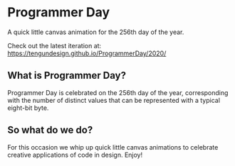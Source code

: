 # Programmer Day
A quick little canvas animation for the 256th day of the year.

Check out the latest iteration at: <a href="https://tengundesign.github.io/ProgrammerDay/2020/">https://tengundesign.github.io/ProgrammerDay/2020/</a>

## What is Programmer Day?

Programmer Day is celebrated on the 256th day of the year, corresponding with the number of distinct values that can be represented with a typical eight-bit byte.

## So what do we do?
For this occasion we whip up quick little canvas animations to celebrate creative applications of code in design. Enjoy!
